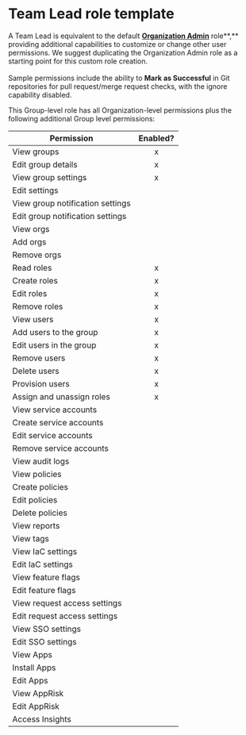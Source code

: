# Team Lead role template

A Team Lead is equivalent to the default [**Organization Admin**](../pre-defined-roles.md) role**,** providing additional capabilities to customize or change other user permissions. We suggest duplicating the Organization Admin role as a starting point for this custom role creation.\
\
Sample permissions include the ability to **Mark as Successful** in Git repositories for pull request/merge request checks, with the ignore capability disabled.

This Group-level role has all Organization-level permissions plus the following additional Group level permissions:

| Permission                       | Enabled? |
| -------------------------------- | :------: |
| View groups                      |     x    |
| Edit group details               |     x    |
| View group settings              |     x    |
| Edit settings                    |          |
| View group notification settings |          |
| Edit group notification settings |          |
| View orgs                        |          |
| Add orgs                         |          |
| Remove orgs                      |          |
| Read roles                       |     x    |
| Create roles                     |     x    |
| Edit roles                       |     x    |
| Remove roles                     |     x    |
| View users                       |     x    |
| Add users to the group           |     x    |
| Edit users in the group          |     x    |
| Remove users                     |     x    |
| Delete users                     |     x    |
| Provision users                  |     x    |
| Assign and unassign roles        |     x    |
| View service accounts            |          |
| Create service accounts          |          |
| Edit service accounts            |          |
| Remove service accounts          |          |
| View audit logs                  |          |
| View policies                    |          |
| Create policies                  |          |
| Edit policies                    |          |
| Delete policies                  |          |
| View reports                     |          |
| View tags                        |          |
| View IaC settings                |          |
| Edit IaC settings                |          |
| View feature flags               |          |
| Edit feature flags               |          |
| View request access settings     |          |
| Edit request access settings     |          |
| View SSO settings                |          |
| Edit SSO settings                |          |
| View Apps                        |          |
| Install Apps                     |          |
| Edit Apps                        |          |
| View AppRisk                     |          |
| Edit AppRisk                     |          |
| Access Insights                  |          |

